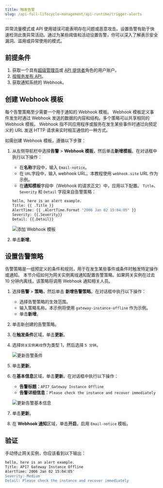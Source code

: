 ```yaml
---
title: 触发告警
slug: /api-full-lifecycle-management/api-runtime/trigger-alerts
---
```


异常流量模式或 API 使用错误可能表明存在问题或恶意攻击。设置告警有助于快速检测此类异常活动。通过为某些阈值和活动设置告警，你可以深入了解表示安全漏洞、滥用或异常使用的模式。

## 前提条件

1. 获取一个具有[超级管理员](../../administration/role-based-access-control.md#超级管理员)或 [API 提供者](../../administration/role-based-access-control.md#api提供者)角色的用户账户。
2. [按服务发布 API](../api-publishing/publish-apis-by-service.md)。
3. 获取通知系统的 Webhook。

## 创建 Webhook 模板

每个告警策略至少需要一个用于通知的 Webhook 模板。 Webhook 模板定义事件发生时通过 Webhook 发送的数据的内容和结构。多个策略可以共享相同的 Webhook 模板。
Webhook 指不同应用程序或服务在发生某些事件时通过向预定义的 URL 发送 HTTP 请求来实时相互通信的一种方式。

如需创建 Webhook 模板，遵循以下步骤：

1. 从左侧导航栏中选择**告警** > **Webhook 模板**，然后单击**新增模板**。在对话框中执行以下操作：
    - 在**名称**字段中，输入 `Email-notice`。
    - 在 `URL`字段中，输入 webhook URL。本教程使用 `webhook.site` URL 作为示例。
    - 在**通知模板**字段中（Webhook 的请求正文）中，应用以下配置。 `Title`、`Severity` 和 `Detail` 字段来自告警策略：

    ```bash
    hello, here is an alert example. 
    Title: {{ .Title }} 
    AlertTime: {{ .AlertTime.Format "2006 Jan 02 15:04:05" }} 
    Severity: {{.Severity}} 
    Detail: {{.Detail}}
    ```

    ![添加 Webhook 模板](https://static.apiseven.com/uploads/2023/12/08/G8WZTwvR_add-webhook-template_zh.png)

2. 单击**新增**。

## 设置告警策略

告警策略是一组预定义的条件和规则，用于在发生某些事件或条件时触发特定操作或通知。
本节介绍如何为网关实例离线通知配置告警策略。如果网关实例在过去 10 分钟内离线，该策略将调用 Webhook 通知相关人员。

1. 选择**告警** > **策略**，然后单击 **新增告警策略**。在对话框中执行以下操作：
    - 选择告警策略的生效范围。
    - 输入策略名称。本示例将使用 `gateway-instance-offline` 作为示例。
    - 单击**新增**。
2. 单击新创建的告警策略。
3. 在**触发条件**区域，单击**更新**。
4. 选择`网关实例离线`作为类型 1，然后选择 `5 分钟`。

    ![更新告警条件](https://static.apiseven.com/uploads/2023/12/08/oyy7C8tg_update-alrm-policy_zh.png)

5. 单击**更新**。
6. 在**基本信息**区域，单击**更新**。在对话框中执行以下操作：

    - **告警标题**：`API7 Gateway Instance Offline`
    - **告警详细信息**：`Please check the instance and recover immediately`

    ![更新告警基本信息](https://static.apiseven.com/uploads/2023/12/08/cguym8cq_update-alarm-policy-basic_zh.png)

8. 单击**更新**。
9. 在 **Webhook 通知**区域，单击**开启**，启用 `Email-notice` 模板。

## 验证

手动停止网关实例，你应该看到以下输出：

```bash
hello, here is an alert example. 
Title: API7 Gateway Instance Offline 
AlertTime: 2006 Jan 02 15:04:05"
Severity: Medium 
Detail: Please check the instance and recover immediately
```

